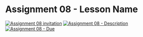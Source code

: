 # Assignment 08 - Lesson Name

[![Assignment 08 invitation](https://img.shields.io/badge/Assignment08-Repository-blue?style=for-the-badge&logo=open%20badges)](https://classroom.github.com/a/FJWkZvh_)
[![Assignment 08 - Description](https://img.shields.io/badge/Assignment08-Description-blue?style=for-the-badge&logo=open%20badges)](https://wellesley-bisc195.github.io/assignments/Assignment08/)
[![Assignment 08 - Due](https://img.shields.io/badge/Due-2021%2F07%2F02-orange?style=for-the-badge&logo=open%20badges)](https://wellesley-bisc195.github.io/assignments/Assignment08/)
